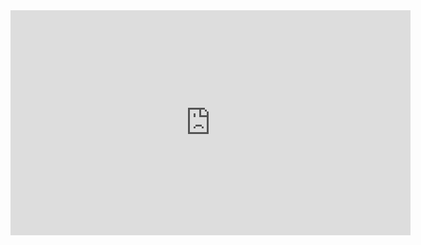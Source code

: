 <iframe width="640" height="360" src="https://www.youtube.com/watch?v=wUPPkSANpyo" frameborder="0" allow="accelerometer; autoplay; encrypted-media; gyroscope; picture-in-picture" allowfullscreen></iframe>
